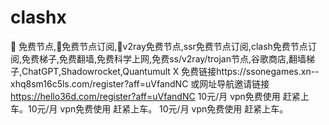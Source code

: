 # clashx
🚀 免费节点,🚀免费节点订阅,🚀v2ray免费节点,ssr免费节点订阅,clash免费节点订阅,免费梯子,免费翻墙,免费科学上网,免费ss/v2ray/trojan节点,谷歌商店,翻墙梯子,ChatGPT,Shadowrocket,Quantumult X  免费链接https://ssonegames.xn--xhq8sm16c5ls.com/register?aff=uVfandNC 或网址导航邀请链接 https://hello36d.com/register?aff=uVfandNC  10元/月 vpn免费使用 赶紧上车。10元/月 vpn免费使用 赶紧上车。 10元/月 vpn免费使用 赶紧上车。

